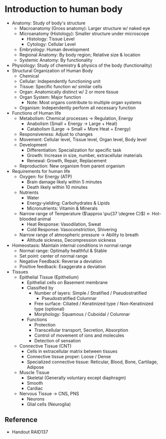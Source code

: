 # Introduction to human body

* Anatomy: Study of body's structure
  * Macroanatomy (Gross anatomy): Larger structure w/ naked eye
  * Microanatomy (Histology): Smaller structure under microscope
    * Histology: Tissue Level
    * Cytology: Cellular Level
  * Embryology: Human development
  * Regional Anatomy: By body region; Relative size & location
  * Systemic Anatomy: By functionality
* Physiology: Study of chemistry & physics of the body (functionality)
* Structural Organization of Human Body
  * Chemical
  * Cellular: Independently functioning unit
  * Tissue: Specific function w/ similar cells
  * Organ: Anatomically distinct w/ 2 or more tissue
  * Organ System: Major function
    * Note: Most organs contribute to multiple organ systems
  * Organism: Independently perform all necessary function
* Functions of Human life
  * Metabolism: Chemical processes → Regulation, Energy
    * Anabolism (Small + Energy → Large + Heat)
    * Catabolism (Large → Small + More Heat + Energy)
  * Responsiveness: Adjust to changes
  * Movement: Cellular level, Tissue level, Organ level, Body level
  * Development
    * Differentiation: Specialization for specific task
    * Growth: Increase in size, number, extracellular materials
    * Renewal: Growth, Repair, Replacement
  * Reproduction: New organism from parent organism
* Requirements for human life
  * Oxygen: for Energy (ATP)
    * Brain damage likely within 5 minutes
    * Death likely within 10 minutes
  * Nutrients
    * Water
    * Energy-yielding: Carbohydrates & Lipids
    * Micronutrients: Vitamin & Minerals
  * Narrow range of Temperature ($\approx \pu{37 \degree C}$) ← Hot-blooded animal
    * Heat Response: Vasodilation, Sweat
    * Cold Response: Vasoconstriction, Shivering
  * Narrow range of atmospheric pressure → Ability to breath
    * Altitude sickness, Decompression sickness
* Homeostasis: Maintain internal conditions in normal range
  * Normal range: Optimally healthful & Stable
  * Set point: center of normal range
  * Negative Feedback: Reverse a deviation
  * Positive feedback: Exaggerate a deviation
* Tissues
  * Epithelial Tissue (Epithelium)
    * Epithelial cells on Basement membrane
    * Classified by
      * Number of layers: Simple / Stratified / Pseudostratified
        * Pseudostratified Columnar
      * Free surface: Ciliated / Keratinized type / Non-Keratinized type (optional)
      * Morphology: Squamous / Cuboidal / Columnar
    * Functions
      * Protection
      * Transcellular transport, Secretion, Absorption
      * Control of movement of ions and molecules
      * Detection of sensation
  * Connective Tissue (CNT)
    * Cells in extracellular matrix between tissues
    * Connective tissue proper: Loose / Dense
    * Specialized connective tissue: Reticular, Blood, Bone, Cartilage, Adipose
  * Muscle Tissue
    * Skeletal (Generally voluntary except diaphragm)
    * Smooth
    * Cardiac
  * Nervous Tissue → CNS, PNS
    * Neurons
    * Glial cells (Neuroglia)

## Reference

* Handout RAID137

